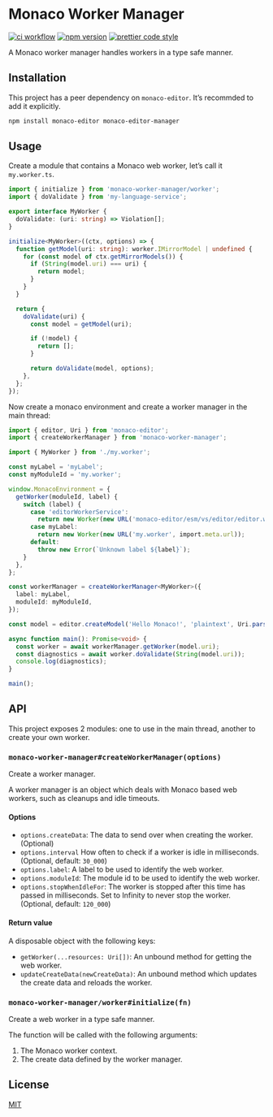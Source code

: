 # Monaco Worker Manager

[![ci workflow](https://github.com/remcohaszing/monaco-worker-manager/actions/workflows/ci.yaml/badge.svg)](https://github.com/remcohaszing/monaco-worker-manager/actions/workflows/ci.yaml)
[![npm version](https://img.shields.io/npm/v/monaco-worker-manager)](https://www.npmjs.com/package/monaco-worker-manager)
[![prettier code style](https://img.shields.io/badge/code_style-prettier-ff69b4.svg)](https://prettier.io)

A Monaco worker manager handles workers in a type safe manner.

## Installation

This project has a peer dependency on `monaco-editor`. It’s recommded to add it explicitly.

```sh
npm install monaco-editor monaco-editor-manager
```

## Usage

Create a module that contains a Monaco web worker, let’s call it `my.worker.ts`.

```typescript
import { initialize } from 'monaco-worker-manager/worker';
import { doValidate } from 'my-language-service';

export interface MyWorker {
  doValidate: (uri: string) => Violation[];
}

initialize<MyWorker>((ctx, options) => {
  function getModel(uri: string): worker.IMirrorModel | undefined {
    for (const model of ctx.getMirrorModels()) {
      if (String(model.uri) === uri) {
        return model;
      }
    }
  }

  return {
    doValidate(uri) {
      const model = getModel(uri);

      if (!model) {
        return [];
      }

      return doValidate(model, options);
    },
  };
});
```

Now create a monaco environment and create a worker manager in the main thread:

```typescript
import { editor, Uri } from 'monaco-editor';
import { createWorkerManager } from 'monaco-worker-manager';

import { MyWorker } from './my.worker';

const myLabel = 'myLabel';
const myModuleId = 'my.worker';

window.MonacoEnvironment = {
  getWorker(moduleId, label) {
    switch (label) {
      case 'editorWorkerService':
        return new Worker(new URL('monaco-editor/esm/vs/editor/editor.worker', import.meta.url));
      case myLabel:
        return new Worker(new URL('my.worker', import.meta.url));
      default:
        throw new Error(`Unknown label ${label}`);
    }
  },
};

const workerManager = createWorkerManager<MyWorker>({
  label: myLabel,
  moduleId: myModuleId,
});

const model = editor.createModel('Hello Monaco!', 'plaintext', Uri.parse('file:///hello.txt'));

async function main(): Promise<void> {
  const worker = await workerManager.getWorker(model.uri);
  const diagnostics = await worker.doValidate(String(model.uri));
  console.log(diagnostics);
}

main();
```

## API

This project exposes 2 modules: one to use in the main thread, another to create your own worker.

### `monaco-worker-manager#createWorkerManager(options)`

Create a worker manager.

A worker manager is an object which deals with Monaco based web workers, such as cleanups and idle
timeouts.

#### Options

- `options.createData`: The data to send over when creating the worker. (Optional)
- `options.interval` How often to check if a worker is idle in milliseconds. (Optional, default:
  `30_000`)
- `options.label`: A label to be used to identify the web worker.
- `options.moduleId`: The module id to be used to identify the web worker.
- `options.stopWhenIdleFor`: The worker is stopped after this time has passed in milliseconds. Set
  to Infinity to never stop the worker. (Optional, default: `120_000`)

#### Return value

A disposable object with the following keys:

- `getWorker(...resources: Uri[])`: An unbound method for getting the web worker.
- `updateCreateData(newCreateData)`: An unbound method which updates the create data and reloads the
  worker.

### `monaco-worker-manager/worker#initialize(fn)`

Create a web worker in a type safe manner.

The function will be called with the following arguments:

1. The Monaco worker context.
2. The create data defined by the worker manager.

## License

[MIT](https://github.com/remcohaszing/monaco-worker-manager/blob/main/LICENSE.md)
